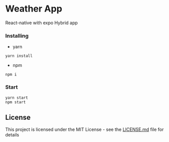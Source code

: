 # Weather App

React-native with expo
Hybrid app

### Installing
- yarn

```
yarn install
```

- npm

```
npm i
```
### Start
```
yarn start
npm start
```

## License

This project is licensed under the MIT License - see the [LICENSE.md](LICENSE.md) file for details
